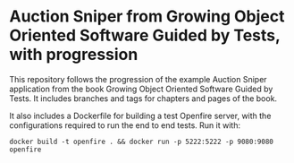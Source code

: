 # Auction Sniper from Growing Object Oriented Software Guided by Tests, with progression
This repository follows the progression of the example Auction Sniper application from the book Growing Object Oriented Software Guided by Tests. It includes branches and tags for chapters and pages of the book.

It also includes a Dockerfile for building a test Openfire server, with the configurations required to run the end to end tests. Run it with:
```text
docker build -t openfire . && docker run -p 5222:5222 -p 9080:9080 openfire
```